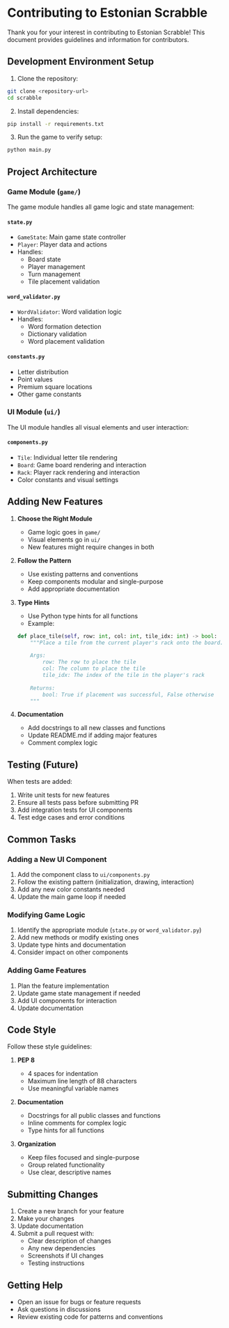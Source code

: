 # Contributing to Estonian Scrabble

Thank you for your interest in contributing to Estonian Scrabble! This document provides guidelines and information for contributors.

## Development Environment Setup

1. Clone the repository:
```bash
git clone <repository-url>
cd scrabble
```

2. Install dependencies:
```bash
pip install -r requirements.txt
```

3. Run the game to verify setup:
```bash
python main.py
```

## Project Architecture

### Game Module (`game/`)

The game module handles all game logic and state management:

#### `state.py`
- `GameState`: Main game state controller
- `Player`: Player data and actions
- Handles:
  - Board state
  - Player management
  - Turn management
  - Tile placement validation

#### `word_validator.py`
- `WordValidator`: Word validation logic
- Handles:
  - Word formation detection
  - Dictionary validation
  - Word placement validation

#### `constants.py`
- Letter distribution
- Point values
- Premium square locations
- Other game constants

### UI Module (`ui/`)

The UI module handles all visual elements and user interaction:

#### `components.py`
- `Tile`: Individual letter tile rendering
- `Board`: Game board rendering and interaction
- `Rack`: Player rack rendering and interaction
- Color constants and visual settings

## Adding New Features

1. **Choose the Right Module**
   - Game logic goes in `game/`
   - Visual elements go in `ui/`
   - New features might require changes in both

2. **Follow the Pattern**
   - Use existing patterns and conventions
   - Keep components modular and single-purpose
   - Add appropriate documentation

3. **Type Hints**
   - Use Python type hints for all functions
   - Example:
   ```python
   def place_tile(self, row: int, col: int, tile_idx: int) -> bool:
       """Place a tile from the current player's rack onto the board.
       
       Args:
           row: The row to place the tile
           col: The column to place the tile
           tile_idx: The index of the tile in the player's rack
           
       Returns:
           bool: True if placement was successful, False otherwise
       """
   ```

4. **Documentation**
   - Add docstrings to all new classes and functions
   - Update README.md if adding major features
   - Comment complex logic

## Testing (Future)

When tests are added:
1. Write unit tests for new features
2. Ensure all tests pass before submitting PR
3. Add integration tests for UI components
4. Test edge cases and error conditions

## Common Tasks

### Adding a New UI Component

1. Add the component class to `ui/components.py`
2. Follow the existing pattern (initialization, drawing, interaction)
3. Add any new color constants needed
4. Update the main game loop if needed

### Modifying Game Logic

1. Identify the appropriate module (`state.py` or `word_validator.py`)
2. Add new methods or modify existing ones
3. Update type hints and documentation
4. Consider impact on other components

### Adding Game Features

1. Plan the feature implementation
2. Update game state management if needed
3. Add UI components for interaction
4. Update documentation

## Code Style

Follow these style guidelines:

1. **PEP 8**
   - 4 spaces for indentation
   - Maximum line length of 88 characters
   - Use meaningful variable names

2. **Documentation**
   - Docstrings for all public classes and functions
   - Inline comments for complex logic
   - Type hints for all functions

3. **Organization**
   - Keep files focused and single-purpose
   - Group related functionality
   - Use clear, descriptive names

## Submitting Changes

1. Create a new branch for your feature
2. Make your changes
3. Update documentation
4. Submit a pull request with:
   - Clear description of changes
   - Any new dependencies
   - Screenshots if UI changes
   - Testing instructions

## Getting Help

- Open an issue for bugs or feature requests
- Ask questions in discussions
- Review existing code for patterns and conventions 